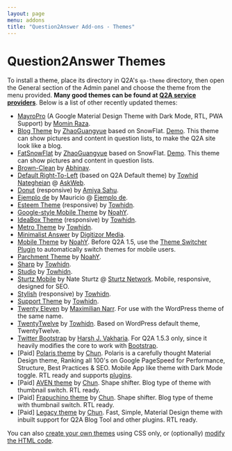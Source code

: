 ```yaml
---
layout: page
menu: addons
title: "Question2Answer Add-ons - Themes"
---
```


# Question2Answer Themes

To install a theme, place its directory in Q2A's `qa-theme` directory, then open the General section of the Admin panel and choose the theme from the menu provided. **Many good themes can be found at [Q2A service providers](/services/)**. Below is a list of other recently updated themes:

- [MayroPro](https://github.com/MominRaza/MayroPro) (A Google Material Design Theme with Dark Mode, RTL, PWA Support) by [Momin Raza](https://mominraza.github.io).
- [Blog Theme](https://github.com/ostack/qa-ostack-blog-theme) by [ZhaoGuangyue](https://www.linkedin.com/in/%E5%85%89%E8%B7%83-%E8%B5%B5-b58234146) based on SnowFlat. [Demo](https://www.ostack.cn). This theme can show pictures and content in question lists, to make the Q2A site look like a blog.
- [FatSnowFlat](https://github.com/ostack/qa-FatSnowFlat-theme) by [ZhaoGuangyue](https://www.linkedin.com/in/%E5%85%89%E8%B7%83-%E8%B5%B5-b58234146) based on SnowFlat. [Demo](https://www.ostack.cn). This theme can show pictures and content in question lists.
- [Brown-Clean](http://www.question2answer.org/qa/24972/new-free-theme-launched-brown-clean) by [Abhinav](http://www.question2answer.org/qa/user/abhik21).
- [Default Right-To-Left](http://www.question2answer.org/third-party/question2answer-theme-Default-R2L.zip) (based on Q2A Default theme) by [Towhid Nategheian](http://TowhidN.com/) @ [AskWeb](http://askweb.ir/).
- [Donut](https://github.com/amiyasahu/Donut) (responsive) by [Amiya Sahu](http://amiyasahu.com/).
- [Ejemplo de](http://www.ejemplode.com/q2a.zip) by Mauricio @ [Ejemplo de](http://www.ejemplode.com/preguntas/).
- [Esteem Theme](https://github.com/q2a-projects/Q2A-Esteem-Theme) (responsive) by [Towhidn](https://github.com/q2a-projects).
- [Google-style Mobile Theme](https://github.com/NoahY/q2a-google-mobile-theme) by [NoahY](http://www.question2answer.org/qa/user/NoahY).
- [IdeaBox Theme](https://github.com/q2a-projects/Q2A-IdeaBox-Theme) (responsive) by [Towhidn](https://github.com/q2a-projects).
- [Metro Theme](https://github.com/Towhidn/Q2A-Metro-Theme) by [Towhidn](https://github.com/q2a-projects).
- [Minimalist Answer](http://www.question2answer.org/qa/30250/theme-minimalist-answer-light-weight-social-enabled-theme) by [Digitizor Media](http://www.digitizormedia.com/).
- [Mobile Theme](https://github.com/NoahY/q2a-mobile-theme) by [NoahY](http://www.question2answer.org/qa/user/NoahY). Before Q2A 1.5, use the [Theme Switcher Plugin](https://github.com/NoahY/q2a-theme-switcher) to automatically switch themes for mobile users.
- [Parchment Theme](https://github.com/NoahY/q2a-parchment-theme) by [NoahY](http://www.question2answer.org/qa/user/NoahY).
- [Sharp](https://github.com/q2a-projects/Q2A-Sharp-Theme) by [Towhidn](https://github.com/q2a-projects).
- [Studio](https://github.com/q2a-projects/Q2A-Studio-Theme) by [Towhidn](https://github.com/q2a-projects).
- [Sturtz Mobile](https://github.com/Sturtz-Network/Sturtz-Mobile-QnA/) by Nate Sturtz @ [Sturtz Network](https://sturtz.ml/). Mobile, responsive, designed for SEO.
- [Stylish](https://github.com/q2a-projects/Q2A-Stylish-Theme) (responsive) by [Towhidn](https://github.com/q2a-projects).
- [Support Theme](https://github.com/q2a-projects/Q2A-Support-Theme) by [Towhidn](https://github.com/q2a-projects).
- [Twenty Eleven](http://devmx.de/en/themes/twentyeleven-fur-q2a) by [Maximilian Narr](http://devmx.de/). For use with the WordPress theme of the same name.
- [TwentyTwelve](https://github.com/q2a-projects/Q2A-TwentyTwelve) by [Towhidn](https://github.com/q2a-projects). Based on WordPress default theme, TwentyTwelve.
- [Twitter Bootstrap](https://github.com/harshjv/q2a-bootstrap) by [Harsh J. Vakharia](http://twitter.com/harshjv). For Q2A 1.5.3 only, since it heavily modifies the core to work with [Bootstrap](https://github.com/twitter/bootstrap).
- [Paid] [Polaris theme](https://rxchun.github.io/shop/polaris/) by [Chun](https://www.question2answer.org/qa/user/gold-developer). Polaris is a carefully thought Material Design theme, Ranking all 100's on Google PageSpeed for Performance, Structure, Best Practices & SEO. Mobile App like theme with Dark Mode toggle. RTL ready and supports [plugins](https://www.question2answer.org/qa/102051/premium-theme-polaris-current-v2-14).
- [Paid] [AVEN theme](https://rxchun.github.io/shop/aven/) by [Chun](https://www.question2answer.org/qa/user/gold-developer). Shape shifter. Blog type of theme with thumbnail switch. RTL ready.
- [Paid] [Frapuchino theme](https://rxchun.github.io/shop/frapuchino/) by [Chun](https://www.question2answer.org/qa/user/gold-developer). Shape shifter. Blog type of theme with thumbnail switch. RTL ready.
- [Paid] [Legacy theme](https://rxchun.github.io/shop/legacy/) by [Chun](https://www.question2answer.org/qa/user/gold-developer). Fast, Simple, Material Design theme with inbuilt support for Q2A Blog Tool and other plugins. RTL ready.

You can also [create your own themes](/themes/) using CSS only, or (optionally) [modify the HTML code](/themes/#creating-an-advanced-theme-for-question2answer).
